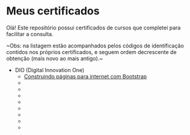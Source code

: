 # Meus certificados
 Olá! Este repositório possui certificados de cursos que completei para facilitar a consulta.
 
 ~Obs: na listagem estão acompanhados pelos códigos de identificação contidos nos próprios certificados, e seguem ordem decrescente de obtenção (mais novo ao mais antigo).~
 
 - DIO (Digital Innovation One)
    - [Construindo páginas para internet com Bootstrap](certificados/dio/certificado-construindo-paginas-para-internet-com-bootstrap)
    - []()
    - []()
    - []()
    - []()
    - []()
    - []()
    - []()
    - []()